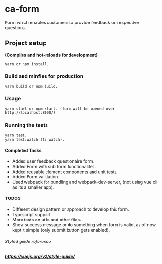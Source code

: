 # ca-form
Form which enables customers to provide feedback on respective questions.

## Project setup 
**(Compiles and hot-reloads for development)**
```
yarn or npm install.
```

### Build and minfies for production
```
yarn build or npm build.
```

### Usage
```
yarn start or npm start, (form will be opened over http://localhost:8000/)

```

### Running the tests
```
yarn test.
yarn test:watch (to watch).
```



#### Completed Tasks

- Added user feedback questionaire form.
- Added Form with sub form functionalites.
- Added reusable element components and unit tests.
- Added Form validation.
- Used webpack for bundling and webpack-dev-server, (not using vue cli as its a smaller app).

#### TODOS
- Different design pattern or approach to develop this form.
- Typescript support
- More tests on utils and other files.
- Show success message or do something when form is valid, as of now kept it simple (only submit button gets enabled).



###### Styled guide reference
##### https://vuejs.org/v2/style-guide/
